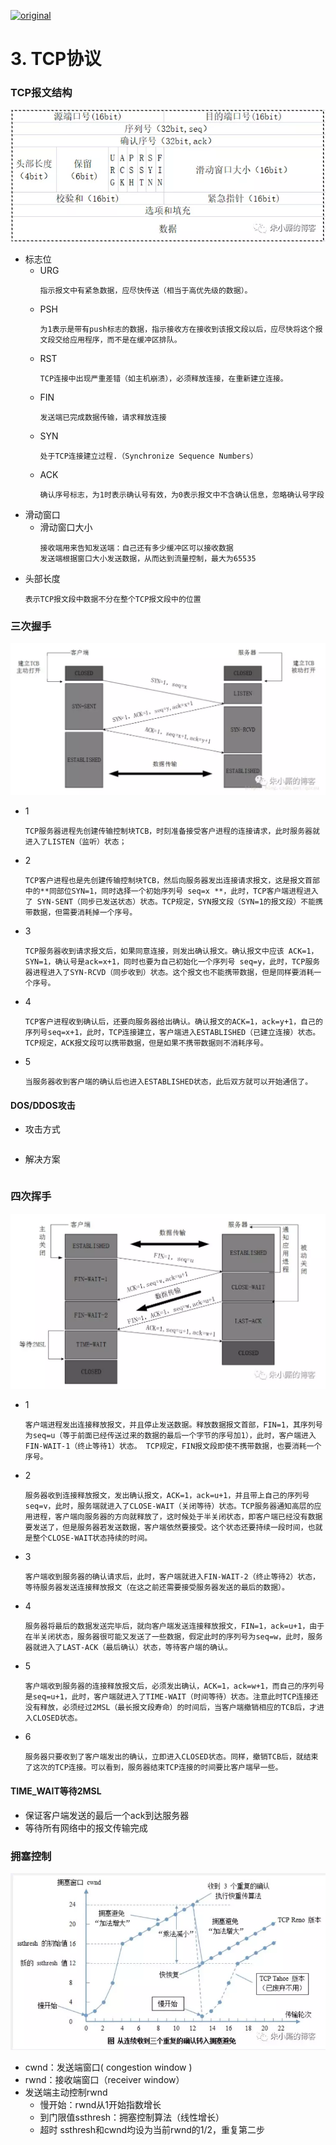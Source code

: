 [![original](https://badgen.net/badge/original/%E4%B8%AD%E5%8D%8E%E7%9F%B3%E6%9D%89/orange)](https://mp.weixin.qq.com/s/HLOMQ6L-0HVFzlF6oncYcA)
# 3. TCP协议

### **TCP报文结构**
![tcp协议报文](../images/tcp_protocol.png)
- 标志位
    - URG
        ```
        指示报文中有紧急数据，应尽快传送（相当于高优先级的数据）。
        ```
    - PSH
        ```
        为1表示是带有push标志的数据，指示接收方在接收到该报文段以后，应尽快将这个报文段交给应用程序，而不是在缓冲区排队。
        ```
    - RST
        ```
        TCP连接中出现严重差错（如主机崩溃），必须释放连接，在重新建立连接。
        ```
    - FIN
        ```
        发送端已完成数据传输，请求释放连接
        ```
    - SYN
        ```
        处于TCP连接建立过程.（Synchronize Sequence Numbers）
        ```
    - ACK
        ```
        确认序号标志，为1时表示确认号有效，为0表示报文中不含确认信息，忽略确认号字段
        ```
- 滑动窗口
    - 滑动窗口大小
        ```
        接收端用来告知发送端：自己还有多少缓冲区可以接收数据
        发送端根据窗口大小发送数据，从而达到流量控制，最大为65535
        ```
- 头部长度
    ```
    表示TCP报文段中数据不分在整个TCP报文段中的位置
    ```
    
### **三次握手**
![三次握手](../images/3次握手.png)
- 1 
    ```
    TCP服务器进程先创建传输控制块TCB，时刻准备接受客户进程的连接请求，此时服务器就进入了LISTEN（监听）状态；
    ```
- 2
    ```
    TCP客户进程也是先创建传输控制块TCB，然后向服务器发出连接请求报文，这是报文首部中的**同部位SYN=1，同时选择一个初始序列号 seq=x **，此时，TCP客户端进程进入了 SYN-SENT（同步已发送状态）状态。TCP规定，SYN报文段（SYN=1的报文段）不能携带数据，但需要消耗掉一个序号。
    ```
- 3
    ```
    TCP服务器收到请求报文后，如果同意连接，则发出确认报文。确认报文中应该 ACK=1，SYN=1，确认号是ack=x+1，同时也要为自己初始化一个序列号 seq=y，此时，TCP服务器进程进入了SYN-RCVD（同步收到）状态。这个报文也不能携带数据，但是同样要消耗一个序号。
    ```
- 4
    ```
    TCP客户进程收到确认后，还要向服务器给出确认。确认报文的ACK=1，ack=y+1，自己的序列号seq=x+1，此时，TCP连接建立，客户端进入ESTABLISHED（已建立连接）状态。TCP规定，ACK报文段可以携带数据，但是如果不携带数据则不消耗序号。
    ```
- 5
    ```
    当服务器收到客户端的确认后也进入ESTABLISHED状态，此后双方就可以开始通信了。
    ```
#### DOS/DDOS攻击
- 攻击方式
```

```
- 解决方案
```

```
### **四次挥手**
![四次挥手](../images/4次挥手.png)
- 1
    ```
    客户端进程发出连接释放报文，并且停止发送数据。释放数据报文首部，FIN=1，其序列号为seq=u（等于前面已经传送过来的数据的最后一个字节的序号加1），此时，客户端进入FIN-WAIT-1（终止等待1）状态。 TCP规定，FIN报文段即使不携带数据，也要消耗一个序号。
    ```
- 2
    ```
    服务器收到连接释放报文，发出确认报文，ACK=1，ack=u+1，并且带上自己的序列号seq=v，此时，服务端就进入了CLOSE-WAIT（关闭等待）状态。TCP服务器通知高层的应用进程，客户端向服务器的方向就释放了，这时候处于半关闭状态，即客户端已经没有数据要发送了，但是服务器若发送数据，客户端依然要接受。这个状态还要持续一段时间，也就是整个CLOSE-WAIT状态持续的时间。
    ```
- 3
    ```
    客户端收到服务器的确认请求后，此时，客户端就进入FIN-WAIT-2（终止等待2）状态，等待服务器发送连接释放报文（在这之前还需要接受服务器发送的最后的数据）。
    ```
- 4
    ```
    服务器将最后的数据发送完毕后，就向客户端发送连接释放报文，FIN=1，ack=u+1，由于在半关闭状态，服务器很可能又发送了一些数据，假定此时的序列号为seq=w，此时，服务器就进入了LAST-ACK（最后确认）状态，等待客户端的确认。
    ```
- 5
    ```
    客户端收到服务器的连接释放报文后，必须发出确认，ACK=1，ack=w+1，而自己的序列号是seq=u+1，此时，客户端就进入了TIME-WAIT（时间等待）状态。注意此时TCP连接还没有释放，必须经过2MSL（最长报文段寿命）的时间后，当客户端撤销相应的TCB后，才进入CLOSED状态。
    ```
- 6
    ```
    服务器只要收到了客户端发出的确认，立即进入CLOSED状态。同样，撤销TCB后，就结束了这次的TCP连接。可以看到，服务器结束TCP连接的时间要比客户端早一些。
    ```
#### TIME_WAIT等待2MSL
- 保证客户端发送的最后一个ack到达服务器
- 等待所有网络中的报文传输完成

### **拥塞控制**
![拥塞控制](../images/拥塞控制.png)
- cwnd：发送端窗口( congestion window )
- rwnd：接收端窗口（receiver window）
- 发送端主动控制rwnd
    - 慢开始：rwnd从1开始指数增长
    - 到门限值ssthresh：拥塞控制算法（线性增长）
    - 超时 ssthresh和cwnd均设为当前rwnd的1/2，重复第二步
